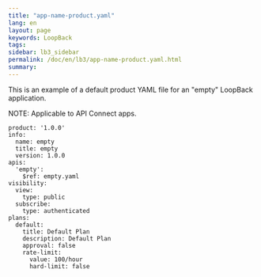 ```yaml
---
title: "app-name-product.yaml"
lang: en
layout: page
keywords: LoopBack
tags:
sidebar: lb3_sidebar
permalink: /doc/en/lb3/app-name-product.yaml.html
summary:
---
```


This is an example of a default product YAML file for an "empty" LoopBack application.

NOTE: Applicable to API Connect apps.

```
product: '1.0.0'
info:
  name: empty
  title: empty
  version: 1.0.0
apis:
  'empty':
    $ref: empty.yaml
visibility:
  view:
    type: public
  subscribe:
    type: authenticated
plans:
  default:
    title: Default Plan
    description: Default Plan
    approval: false
    rate-limit:
      value: 100/hour
      hard-limit: false
```
